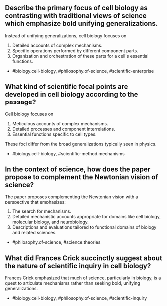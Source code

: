     
## Describe the primary focus of cell biology as contrasting with traditional views of science which emphasize bold unifying generalizations.

Instead of unifying generalizations, cell biology focuses on

1. Detailed accounts of complex mechanisms.
2. Specific operations performed by different component parts.
3. Organization and orchestration of these parts for a cell's essential functions.

- #biology.cell-biology, #philosophy.of-science, #scientific-enterprise

## What kind of scientific focal points are developed in cell biology according to the passage?

Cell biology focuses on

1. Meticulous accounts of complex mechanisms.
2. Detailed processes and component interrelations.
3. Essential functions specific to cell types.

These foci differ from the broad generalizations typically seen in physics.

- #biology.cell-biology, #scientific-method.mechanisms

## In the context of science, how does the paper propose to complement the Newtonian vision of science?

The paper proposes complementing the Newtonian vision with a perspective that emphasizes:

1. The search for mechanisms.
2. Detailed mechanistic accounts appropriate for domains like cell biology, molecular biology, and neurobiology.
3. Descriptions and evaluations tailored to functional domains of biology and related sciences.

- #philosophy.of-science, #science.theories

## What did Frances Crick succinctly suggest about the nature of scientific inquiry in cell biology?

Frances Crick emphasized that much of science, particularly in biology, is a quest to articulate mechanisms rather than seeking bold, unifying generalizations.

- #biology.cell-biology, #philosophy.of-science, #scientific-inquiry